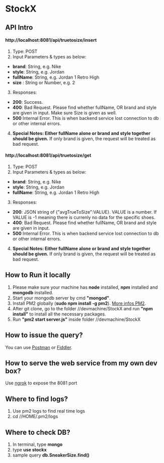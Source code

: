 # StockX

## API Intro
#### http://localhost:8081/api/truetosize/insert
1. Type: POST
2. Input Parameters & types as below: 
* **brand**: String, e.g. Nike
* **style**: String, e.g. Jordan
* **fullName**: String, e.g. Jordan 1 Retro High
* **size** : String or Number, e.g. 2
3. Responses:
* **200**: Success.
* **400**: Bad Request. Please find whether fullName, OR brand and style are given in input. Make sure Size is given as well.
* **500**  Internal Error. This is when backend service lost connection to db or other internal errors. 
4. **Special Notes: Either fullName alone or brand and style together should be given.** If only brand is given, the request will be treated as bad request.

#### http://localhost:8081/api/truetosize/get
1. Type: POST
2. Input Parameters & types as below: 
* **brand**: String, e.g. Nike
* **style**: String, e.g. Jordan
* **fullName**: String, e.g. Jordan 1 Retro High
3. Responses:
* **200**: JSON string of {"avgTrueToSize":VALUE}. VALUE is a number. If VALUE is -1 meaning there is currenly no data for the specific shoes.
* **400**: Bad Request. Please find whether fullName, OR brand and style are given in input.
* **500**  Internal Error. This is when backend service lost connection to db or other internal errors.
4. **Special Notes: Either fullName alone or brand and style together should be given.** If only brand is given, the request will be treated as bad request.

## How to Run it locally
1. Please make sure your machine has **node** installed, **npm** installed and **mongodb** installed. 
2. Start your mongodb server by cmd **"mongod"**.
3. Install PM2 globally (**sudo npm install -g pm2**). [More infos PM2](http://pm2.keymetrics.io/).
4. After git clone, go to the folder //devmachine/StockX and run **"npm install"** to install all the necessary packages.
5. Run **"pm2 start server.js"** inside folder //devmachine/StockX

## How to issue the query?
You can use [Postman](https://www.getpostman.com/) or [Fiddler](https://www.telerik.com/fiddler). 

## How to serve the web service from my own dev box?
Use [ngrok](https://ngrok.com/) to expose the 8081 port

## Where to find logs?
1. Use pm2 logs to find real time logs
2. cd //HOME/.pm2/logs

## Where to check DB?
1. In terminal, type **mongo**
2. type **use stockx**
3. sample query **db.SneakerSize.find()**



